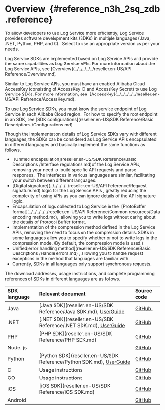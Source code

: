 # Overview  {#reference_n3h_2sq_zdb .reference}

To allow developers to use Log Service more efficiently, Log Service provides software development kits \(SDKs\) in multiple languages \(Java,  .NET, Python, PHP, and C\).  Select to use an appropriate version as per your needs.

Log Service SDKs are implemented based on Log Service APIs and provide the same capabilities as Log Service APIs. For more information about the Log Service APIs, see [Overview](../../../../../reseller.en-US/API Reference/Overview.md).

Similar to Log Service APIs, you must have an enabled Alibaba Cloud AccessKey \(consisting of AccessKey ID and AccessKey Secret\) to use Log Service SDKs. For more information, see  [AccessKey](../../../../../reseller.en-US/API Reference/AccessKey.md).

To use Log Service SDKs, you must know the service endpoint of Log Service in each Alibaba Cloud region.  For how to specify the root endpoint in an SDK, see [SDK configurations](reseller.en-US/SDK Reference/Basic Descriptions /Configurations.md).

Though the implementation details of Log Service SDKs vary with different languages, the SDKs can be considered as Log Service APIs encapsulated in different languages and basically implement the same functions as follows.

-    [Unified encapsulation](reseller.en-US/SDK Reference/Basic Descriptions /Interface regulations.md)of the Log Service APIs, removing your need to  build specific API requests and parse responses.  The interfaces in various languages are similar, facilitating your switch between different languages.
-   [Digital signature](../../../../../reseller.en-US/API Reference/Request signature.md) logic for the Log Service APIs , greatly reducing the complexity of using APIs as you can ignore details of the API signature logic.
-   Encapsulation of logs collected to Log Service in the  [ProtoBuffer  format](../../../../../reseller.en-US/API Reference/Common resources/Data encoding method.md),  allowing you to write logs without caring about the details of Protocol Buffer format.
-   Implementation of the compression method defined in the Log Service APIs, removing the need to focus on the compression details. SDKs in some languages allow you to specify whether or not to write logs in the compression mode. \(By default, the compression mode is used.\)
-   Unified[error handling method](reseller.en-US/SDK Reference/Basic Descriptions /Handle errors.md) , allowing you to handle request exceptions in the method that languages are familiar with.
-   Currently, SDKs in all languages only support synchronous requests.

The download addresses, usage instructions, and complete programming references of SDKs in different languages are as follows.

|SDK language|Relevant document|Source code|
|:-----------|:----------------|:----------|
|Java |[Java SDK](reseller.en-US/SDK Reference/Java SDK.md), [UserGuide](http://log-java-docs.oss-cn-hangzhou.aliyuncs.com/)|[GitHub ](https://github.com/aliyun/aliyun-log-java-sdk)|
|.NET|[.NET SDK](reseller.en-US/SDK Reference/.NET SDK.md), [UserGuide](http://sls-dotnet-docs.oss-cn-hangzhou.aliyuncs.com/)|[GitHub](https://github.com/aliyun/aliyun-log-chsarp-sdk)|
|PHP|[PHP SDK](reseller.en-US/SDK Reference/PHP SDK.md)|[GitHub](https://github.com/aliyun/aliyun-log-php-sdk)|
|Node. js| |[GitHub](https://github.com/aliyun-UED/aliyun-sdk-js)|
|Python |[Python SDK](reseller.en-US/SDK Reference/Python SDK.md), [UserGuide](http://aliyun-log-python-sdk.readthedocs.io/README_CN.html)|[GitHub](https://github.com/aliyun/aliyun-log-python-sdk)|
|C|Usage instructions|[GitHub](https://github.com/aliyun/aliyun-log-c-sdk)|
|GO|Usage instructions|[GitHub](https://github.com/aliyun/aliyun-log-go-sdk)|
|iOS|[iOS SDK](reseller.en-US/SDK Reference/iOS SDK.md)|[GitHub](https://github.com/aliyun/aliyun-log-ios-sdk)|
|Android| |[GitHub](https://github.com/aliyun/aliyun-log-android-sdk)|

